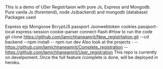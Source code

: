 This is a demo of USer Registrtaion with pure Js, Express and Mongodb. Pure vanila Js (forentend), node Js(backend) and mongodb (database) Packages used

Express
ejs
Mongoose
BcryptJS
passport
Jsonwebtoken
cookies
passport-local
express-session
cookie-parser
connect-flash #How to run the code git clone https://github.com/lamichhaneamrit/New_registrtation.git
--cd backend 
--npm install
-- npm run dev
Also look at the projects :
--https://github.com/lamichhaneamrit/Complete_registration
--https://github.com/lamichhaneamrit/User_registration
 This repo is currently on develpoment..Once the full feature /complete is done, will be deployed in heroku.